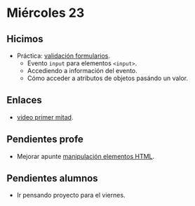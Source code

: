 # Miércoles 23

## Hicimos

- Práctica: [validación formularios](/ejemplos/js/formulario.html).
    - Evento `input` para elementos `<input>`.
    - Accediendo a información del evento.
    - Cómo acceder a atributos de objetos pasándo un valor.

## Enlaces

- [video primer mitad](https://youtu.be/c10YgHO1Ffk).

## Pendientes profe

- Mejorar apunte [manipulación elementos HTML](/apuntes/manipulacion-dom.md).

## Pendientes alumnos

- Ir pensando proyecto para el viernes.
